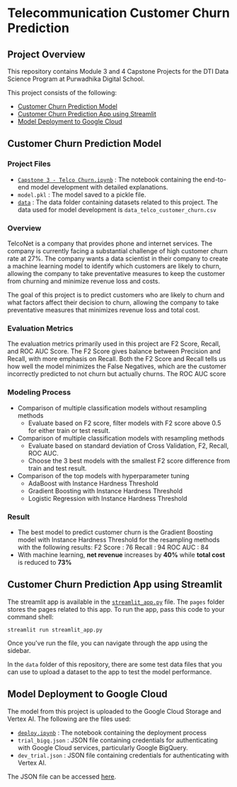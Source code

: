 # Telecommunication Customer Churn Prediction

## Project Overview

This repository contains Module 3 and 4 Capstone Projects for the DTI Data Science Program at Purwadhika Digital School. 

This project consists of the following:
- [Customer Churn Prediction Model](#Customer-Churn-Prediction-Model)
- [Customer Churn Prediction App using Streamlit](#Customer-Churn-Prediction-App-using-Streamlit)
- [Model Deployment to Google Cloud](#Model-Deployment-to-Google-Cloud)

## Customer Churn Prediction Model
### Project Files
- [`Capstone 3 - Telco Churn.ipynb`](https://github.com/sekarsw/Capstone-3-Telco-Churn/blob/main/Capstone%203%20-%20Telco%20Churn.ipynb)  : The notebook containing the end-to-end model development with detailed explanations.
- `model.pkl`         : The model saved to a pickle file.
- [`data`](https://github.com/sekarsw/Capstone-3-Telco-Churn/tree/main/data)              : The data folder containing datasets related to this project. The data used for model development is `data_telco_customer_churn.csv`

### Overview
TelcoNet is a company that provides phone and internet services. The company is currently facing a substantial challenge of high customer churn rate at 27%. The company wants a data scientist in their company to create a machine learning model to identify which customers are likely to churn, allowing the company to take preventative measures to keep the customer from churning and minimize revenue loss and costs.

The goal of this project is to predict customers who are likely to churn and what factors affect their decision to churn, allowing the company to take preventative measures that minimizes revenue loss and total cost.

### Evaluation Metrics
The evaluation metrics primarily used in this project are F2 Score, Recall, and ROC AUC Score. The F2 Score gives balance between Precision and Recall, with more emphasis on Recall. Both the F2 Score and Recall tells us how well the model minimizes the False Negatives, which are the customer incorrectly predicted to not churn but actually churns. The ROC AUC score 

### Modeling Process
- Comparison of multiple classification models without resampling methods
  - Evaluate based on F2 score, filter models with F2 score above 0.5 for either train or test result.
- Comparison of multiple classification models with resampling methods
  - Evaluate based on standard deviation of Cross Validation, F2, Recall, ROC AUC.
  - Choose the 3 best models with the smallest F2 score difference from train and test result.
- Comparison of the top models with hyperparameter tuning
  - AdaBoost with Instance Hardness Threshold
  - Gradient Boosting with Instance Hardness Threshold
  - Logistic Regression with Instance Hardness Threshold

### Result
- The best model to predict customer churn is the Gradient Boosting model with Instance Hardness Threshold for the resampling methods with the following results:
  F2 Score    : 76
  Recall      : 94
  ROC AUC     : 84
- With machine learning, **net revenue** increases by **40%** while **total cost** is reduced to **73%** 
  

## Customer Churn Prediction App using Streamlit
The streamlit app is available in the [`streamlit_app.py`](https://github.com/sekarsw/Capstone-3-Telco-Churn/blob/main/streamlit_app.py) file. The `pages` folder stores the pages related to this app. To run the app, pass this code to your command shell:

```
streamlit run streamlit_app.py
```

Once you've run the file, you can navigate through the app using the sidebar. 

In the `data` folder of this repository, there are some test data files that you can use to upload a dataset to the app to test the model performance.

## Model Deployment to Google Cloud
The model from this project is uploaded to the Google Cloud Storage and Vertex AI. The following are the files used:
- [`deploy.ipynb`](https://github.com/sekarsw/Capstone-3-Telco-Churn/blob/main/deploy.ipynb)    : The notebook containing the deployment process
- `trial_bigq.json` : JSON file containing credentials for authenticating with Google Cloud services, particularly Google BigQuery.
- `dev_trial.json`  : JSON file containing credentials for authenticating with Vertex AI.

The JSON file can be accessed [here](https://drive.google.com/drive/folders/11lTvchvHQaGi2Xhk2usUF_MjpVPRrHfm?usp=drive_link).
